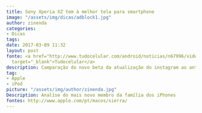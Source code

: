 ```yaml
---
title: Sony Xperia XZ tem à melhor tela para smartphone
image: "/assets/img/dicas/adblock1.jpg"
author: zinenda
categories:
- Dicas
tags: 
date: 2017-03-09 11:32
layout: post
fonte: <a href="http://www.tudocelular.com/android/noticias/n67996/videochamadas-no-android-via-booyah-app.html"
  target="_blank">Tudocelular</a>
description: Camparação do novo beta da atualização do instagram ao antigo beta
tag:
- Apple
- iPod
picture: "/assets/img/author/zinenda.jpg"
Description: Analíse do mais novo membro da família dos iPhones
fontes: http://www.apple.com/pt/macos/sierra/
---
```


